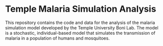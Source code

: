 # Temple Malaria Simulation Analysis

This repository contains the code and data for the analysis of the malaria simulation model developed by the Temple University Boni Lab. The model is a stochastic, individual-based model that simulates the transmission of malaria in a population of humans and mosquitoes.